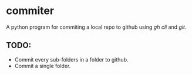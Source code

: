 # commiter

A python program for commiting a local repo to github using *gh cli* and *git*.

## TODO:
- Commit every sub-folders in a folder to github.
- Commit a single folder.